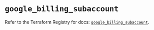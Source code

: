 # `google_billing_subaccount`

Refer to the Terraform Registry for docs: [`google_billing_subaccount`](https://registry.terraform.io/providers/hashicorp/google/6.47.0/docs/resources/billing_subaccount).
